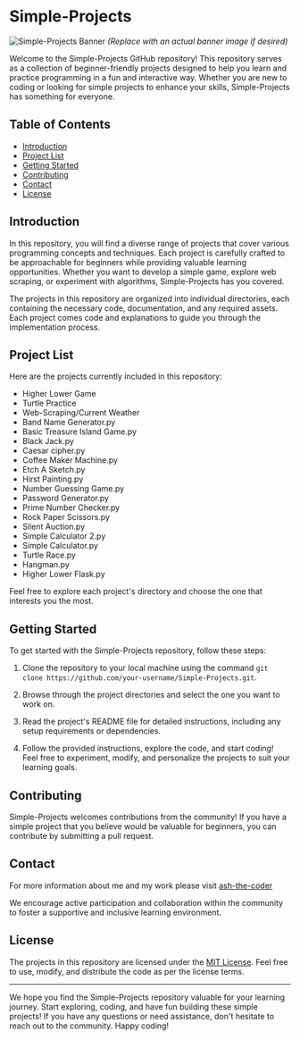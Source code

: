 # Simple-Projects

![Simple-Projects Banner](https://example.com/banner.png) *(Replace with an actual banner image if desired)*

Welcome to the Simple-Projects GitHub repository! This repository serves as a collection of beginner-friendly projects designed to help you learn and practice programming in a fun and interactive way. Whether you are new to coding or looking for simple projects to enhance your skills, Simple-Projects has something for everyone.

## Table of Contents

- [Introduction](#introduction)
- [Project List](#project-list)
- [Getting Started](#getting-started)
- [Contributing](#contributing)
- [Contact](#contact)
- [License](#license)

## Introduction

In this repository, you will find a diverse range of projects that cover various programming concepts and techniques. Each project is carefully crafted to be approachable for beginners while providing valuable learning opportunities. Whether you want to develop a simple game, explore web scraping, or experiment with algorithms, Simple-Projects has you covered.

The projects in this repository are organized into individual directories, each containing the necessary code, documentation, and any required assets. Each project comes code and explanations to guide you through the implementation process. 

## Project List

Here are the projects currently included in this repository:

- Higher Lower Game
- Turtle Practice
- Web-Scraping/Current Weather
- Band Name Generator.py
- Basic Treasure Island Game.py
- Black Jack.py
- Caesar cipher.py
- Coffee Maker Machine.py
- Etch A Sketch.py
- Hirst Painting.py
- Number Guessing Game.py
- Password Generator.py
- Prime Number Checker.py
- Rock Paper Scissors.py
- Silent Auction.py
- Simple Calculator 2.py
- Simple Calculator.py
- Turtle Race.py
- Hangman.py
- Higher Lower Flask.py

Feel free to explore each project's directory and choose the one that interests you the most.

## Getting Started

To get started with the Simple-Projects repository, follow these steps:

1. Clone the repository to your local machine using the command `git clone https://github.com/your-username/Simple-Projects.git`.

2. Browse through the project directories and select the one you want to work on.

3. Read the project's README file for detailed instructions, including any setup requirements or dependencies.

4. Follow the provided instructions, explore the code, and start coding! Feel free to experiment, modify, and personalize the projects to suit your learning goals.

## Contributing

Simple-Projects welcomes contributions from the community! If you have a simple project that you believe would be valuable for beginners, you can contribute by submitting a pull request.

## Contact

For more information about me and my work please visit
[ash-the-coder](ash-the-coder.github.io) 

We encourage active participation and collaboration within the community to foster a supportive and inclusive learning environment.

## License

The projects in this repository are licensed under the [MIT License](LICENSE). Feel free to use, modify, and distribute the code as per the license terms.

---

We hope you find the Simple-Projects repository valuable for your learning journey. Start exploring, coding, and have fun building these simple projects! If you have any questions or need assistance, don't hesitate to reach out to the community. Happy coding!
